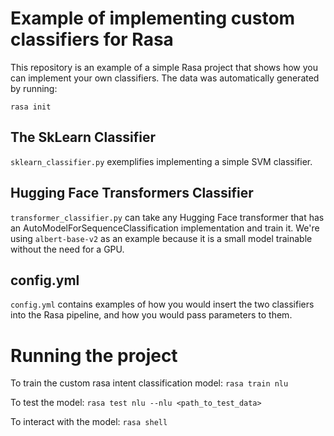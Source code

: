 # Example of implementing custom classifiers for Rasa

This repository is an example of a simple Rasa project that shows how you can implement your own classifiers.
The data was automatically generated by running:
```
rasa init
```

## The SkLearn Classifier
`sklearn_classifier.py` exemplifies implementing a simple SVM classifier. 

## Hugging Face Transformers Classifier
`transformer_classifier.py` can take any Hugging Face transformer that has an AutoModelForSequenceClassification implementation and train it. We're using `albert-base-v2` as an example because it is a small model trainable without the need for a GPU.

## config.yml

`config.yml` contains examples of how you would insert the two classifiers into the Rasa pipeline, and how you would pass parameters to them.

# Running the project

To train the custom rasa intent classification model:
```rasa train nlu```

To test the model:
```rasa test nlu --nlu <path_to_test_data>```

To interact with the model:
```rasa shell```


